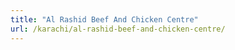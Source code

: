 ```yaml
---
title: "Al Rashid Beef And Chicken Centre"
url: /karachi/al-rashid-beef-and-chicken-centre/
---
```

